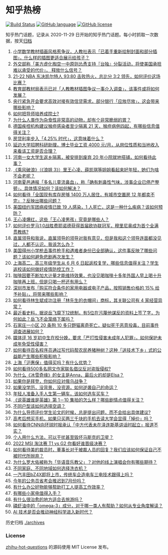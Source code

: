 # 知乎热榜
[![Build Status](https://github.com/ToWeLong/zhihu-hot-questions/workflows/CI/badge.svg)](https://github.com/ToWeLong/zhihu-hot-questions/actions)
[![GitHub language](https://img.shields.io/badge/language-golang-orange.svg)](https://golang.org/)
[![GitHub license](https://img.shields.io/github/license/ToWeLong/zhihu-hot-questions)](https://github.com/ToWeLong/zhihu-hot-questions/blob/main/LICENSE)

知乎热门话题，记录从 2020-11-29 日开始的知乎热门话题。每小时抓取一次数据，按天[归档](./archives)

<!-- BEGIN -->

1. [小学数学教材插画风格惹争议，人教社表示「已着手重新绘制封面和部分插图」，什么样的插图更适合展示给孩子？](https://www.zhihu.com/question/534170710)
1. [外交部称「美方虚化掏空一中原则怂恿支持『台独』分裂活动，将使美国承担难以承受的代价」， 释放什么信号？](https://www.zhihu.com/question/534508482)
1. [21-22 NBA 东决凯尔特人 93:80 击败热火，总比分 3:2 领先，如何评价这场比赛？](https://www.zhihu.com/question/534601119)
1. [教育部教材局表示已对「人教教材插图争议一事介入调查」，该事件或将如何发展？](https://www.zhihu.com/question/534638026)
1. [央行紧急开会要求高效对接有效信贷需求，部分银行「应放尽放」，这会带来哪些影响？](https://www.zhihu.com/question/534538753)
1. [如何把导师培养成院士?](https://www.zhihu.com/question/497094430)
1. [为什么人类作为杂食性非常高的动物，却有个非常脆弱的胃？](https://www.zhihu.com/question/403519563)
1. [德国疾控机构建议猴痘感染者至少隔离 21 天，猴痘病例四起，有哪些信息值得关注？](https://www.zhihu.com/question/534447346)
1. [房贷利率步入「4.25% 时代」，这意味着什么？](https://www.zhihu.com/question/534259251)
1. [延边大学招聘科研助理，博士毕业工资 4000 元/月，从岗位性质和当地收入来看该工资是否合理？](https://www.zhihu.com/question/534610079)
1. [河南一女大学生返乡隔离，被安排到废弃 20 年小院就地搭铺，如何看待此事？](https://www.zhihu.com/question/534445187)
1. [《乘风破浪》（《浪姐 3》）里王心凌、薛凯琪等姐姐看起来好年轻，她们为啥不会老呢？](https://www.zhihu.com/question/534098742)
1. [河南夏邑通报「多名儿童流鼻血」，称「确有刺鼻性气味，涉事企业已停产整顿」，具体情况如何？该如何解决？](https://www.zhihu.com/question/534527545)
1. [如何看待「全国现有库存房够 1400 万人居住，有城市空置房 12 年都卖不完」？反映出哪些问题？](https://www.zhihu.com/question/534373440)
1. [美国纽约军团病疫情已致 19 人感染，1 人死亡，这是一种什么疾病？该如何预防？](https://www.zhihu.com/question/534506575)
1. [王心凌爆红，这些「王心凌男孩」究竟是哪些人？](https://www.zhihu.com/question/534321005)
1. [如何评价罗马1:0战胜费耶诺德获得首届欧协联冠军，穆里尼奥成为首个全满贯教练?](https://www.zhihu.com/question/534598749)
1. [直属领导和我说，直属领导的领导对我有意见，但是我和这个领导连面都没见过，人都不认识，我该怎么办？](https://www.zhihu.com/question/533725712)
1. [美国得州小学枪击事件枪手和遇难者身份已全部确认，这件事反映了哪些问题？该如何避免悲剧再次发生？](https://www.zhihu.com/question/534607678)
1. [上海高二、高三年级学生从 6 月 6 日起返校复学，哪些信息值得关注？学生返校该如何做好疫情防控工作？](https://www.zhihu.com/question/534616713)
1. [咖啡因要不断加大计量才能维持效果，也没见喝咖啡十多年外国人早上喝十升咖啡再上班，但是只喝一杯还有用么？](https://www.zhihu.com/question/428449027)
1. [深圳市发布「购买符合条件的家用电器或电子产品，按照销售价格的 15% 给予补贴」，将带来哪些影响？](https://www.zhihu.com/question/534619571)
1. [如何看待林生斌成功注册「林先生的衣帽间」商标，其关联公司有 4 家经营异常？](https://www.zhihu.com/question/534459512)
1. [最近看史料，据说岳飞麾下12统制，有5位在污蔑他谋反的资料上签了字，为何如此？岳飞不会笼络下属吗？](https://www.zhihu.com/question/531652074)
1. [石家庄一小区 20 条狗 10 多只野猫离奇死亡，疑似死于恶意投毒，目前事件调查进展如何？](https://www.zhihu.com/question/534432614)
1. [媒体评 16 岁初中生在校分娩，要求「严打性侵害未成年人犯罪」，如何保护未成年免受性侵害？](https://www.zhihu.com/question/534492934)
1. [如何看待百名程序员通过写代码帮农民养猪种树？这种「送技术下乡」式的公益能产生哪些积极影响？](https://www.zhihu.com/question/534503826)
1. [上海「沪惠保」值得买吗？有什么优势？](https://www.zhihu.com/question/534330419)
1. [如何看待500多名网文作家联名倡议反对盗版侵权?](https://www.zhihu.com/question/534637384)
1. [为什么《冰雪奇缘》的女主是Anna，最后火的却是Elsa？](https://www.zhihu.com/question/361926542)
1. [如果你是拜登，你如何应对俄乌战争？](https://www.zhihu.com/question/534649017)
1. [如果没学历，没背景，没资源，如何逆袭自己的命运？](https://www.zhihu.com/question/534323785)
1. [年轻人准备入手人生第一辆车，该如何选车买车？](https://www.zhihu.com/question/462934776)
1. [《说英雄谁是英雄》第 1－10 集拍的怎么样？哪些剧情点值得关注？](https://www.zhihu.com/question/534216212)
1. [不同户型该如何选择空调？](https://www.zhihu.com/question/534337628)
1. [为什么导师评价学生论文的时候，总是提出问题，而不会给出具体建议?](https://www.zhihu.com/question/532099786)
1. [高考后想买手机，如果只买两三千块的手机去读大学会显得「掉价」吗？](https://www.zhihu.com/question/534529601)
1. [如何看待CNN向环球时报承认「中方代表未在泽连斯基讲话时起立」报道不实？](https://www.zhihu.com/question/534636060)
1. [个人用什么方法，可以干扰甚至毁坏马斯克的卫星？](https://www.zhihu.com/question/529710431)
1. [2022 MSI 淘汰赛 T1 vs G2 你看好谁晋级决赛？](https://www.zhihu.com/question/534512359)
1. [如何看待美的裁员时，董事长对于被裁人员的回复？我们应该如何保证自己不被时代所抛弃？](https://www.zhihu.com/question/533868451)
1. [为什么罗大佑被称为「华语音乐教父」？对他的线上演唱会你有哪些期待？](https://www.zhihu.com/question/534478223)
1. [不同家庭、不同地域如何选择洗衣机？](https://www.zhihu.com/question/534376980)
1. [一汽丰田bZ4X即将上市，传统车企造电车三电技术跟得上吗？](https://www.zhihu.com/question/534543935)
1. [今年的公务员省考会推迟到7月份吗？](https://www.zhihu.com/question/530436776)
1. [有什么办公好物能够帮助打工人提高工作效率？](https://www.zhihu.com/question/534513352)
1. [有哪些小家电值得入手？](https://www.zhihu.com/question/534201087)
1. [有什么很治愈的地方适合去旅游吗？](https://www.zhihu.com/question/533351335)
1. [磷虾油中的「omega-3」成分，对于哪一类人有帮助？如何从专业角度解读？](https://www.zhihu.com/question/534550185)
1. [AI 技术是否会推动神经科学进入新时代？](https://www.zhihu.com/question/534521493)

<!-- END -->

历史归档 [./archives](./archives)


### License
[zhihu-hot-questions](https://github.com/towelong/zhihu-hot-questions) 的源码使用 MIT License 发布。